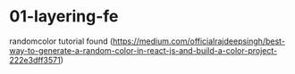 # 01-layering-fe

randomcolor tutorial found (https://medium.com/officialrajdeepsingh/best-way-to-generate-a-random-color-in-react-js-and-build-a-color-project-222e3dff3571)